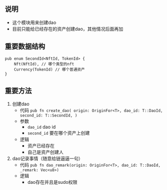 ## 说明
* 这个模块用来创建dao
* 目前只能给已经存在的资产创建dao，其他情况后面再加
## 重要数据结构
```angular2html
pub enum SecondId<NftId, TokenId> {
	Nft(NftId), // 哪个类型的nft
	Currency(TokenId) // 哪个普通资产
}
```
## 重要方法
1. 创建dao
    * 代码 `pub fn create_dao(
            origin: OriginFor<T>,
            dao_id: T::DaoId,
            second_id: T::SecondId,
        )`
    * 参数
        * `dao_id` dao id
        * `second_id` 要在哪个资产上创建
    * 逻辑
        * 资产已经存在
        * 自己是资产创建人
2. dao记录事情（随意给链逼逼一句）
    * 代码 `pub fn dao_remark(origin: OriginFor<T>, dao_id: T::DaoId, _remark: Vec<u8>)`
    * 逻辑
        * dao存在并且是sudo权限